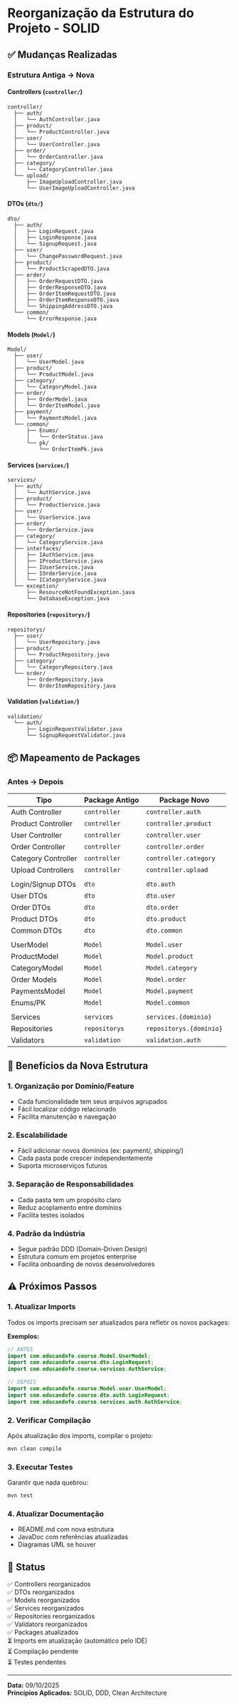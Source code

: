 # Reorganização da Estrutura do Projeto - SOLID

## ✅ Mudanças Realizadas

### Estrutura Antiga → Nova

#### **Controllers** (`controller/`)
```
controller/
  ├── auth/
  │   └── AuthController.java
  ├── product/
  │   └── ProductController.java
  ├── user/
  │   └── UserController.java
  ├── order/
  │   └── OrderController.java
  ├── category/
  │   └── CategoryController.java
  └── upload/
      ├── ImageUploadController.java
      └── UserImageUploadController.java
```

#### **DTOs** (`dto/`)
```
dto/
  ├── auth/
  │   ├── LoginRequest.java
  │   ├── LoginResponse.java
  │   └── SignupRequest.java
  ├── user/
  │   └── ChangePasswordRequest.java
  ├── product/
  │   └── ProductScrapedDTO.java
  ├── order/
  │   ├── OrderRequestDTO.java
  │   ├── OrderResponseDTO.java
  │   ├── OrderItemRequestDTO.java
  │   ├── OrderItemResponseDTO.java
  │   └── ShippingAddressDTO.java
  └── common/
      └── ErrorResponse.java
```

#### **Models** (`Model/`)
```
Model/
  ├── user/
  │   └── UserModel.java
  ├── product/
  │   └── ProductModel.java
  ├── category/
  │   └── CategoryModel.java
  ├── order/
  │   ├── OrderModel.java
  │   └── OrderItemModel.java
  ├── payment/
  │   └── PaymentsModel.java
  └── common/
      ├── Enums/
      │   └── OrderStatus.java
      └── pk/
          └── OrderItemPk.java
```

#### **Services** (`services/`)
```
services/
  ├── auth/
  │   └── AuthService.java
  ├── product/
  │   └── ProductService.java
  ├── user/
  │   └── UserService.java
  ├── order/
  │   └── OrderService.java
  ├── category/
  │   └── CategoryService.java
  ├── interfaces/
  │   ├── IAuthService.java
  │   ├── IProductService.java
  │   ├── IUserService.java
  │   ├── IOrderService.java
  │   └── ICategoryService.java
  └── exception/
      ├── ResourceNotFoundException.java
      └── DatabaseException.java
```

#### **Repositories** (`repositorys/`)
```
repositorys/
  ├── user/
  │   └── UserRepository.java
  ├── product/
  │   └── ProductRepository.java
  ├── category/
  │   └── CategoryRepository.java
  └── order/
      ├── OrderRepository.java
      └── OrderItemRepository.java
```

#### **Validation** (`validation/`)
```
validation/
  └── auth/
      ├── LoginRequestValidator.java
      └── SignupRequestValidator.java
```

## 📦 Mapeamento de Packages

### Antes → Depois

| Tipo | Package Antigo | Package Novo |
|------|---------------|--------------|
| Auth Controller | `controller` | `controller.auth` |
| Product Controller | `controller` | `controller.product` |
| User Controller | `controller` | `controller.user` |
| Order Controller | `controller` | `controller.order` |
| Category Controller | `controller` | `controller.category` |
| Upload Controllers | `controller` | `controller.upload` |
| | | |
| Login/Signup DTOs | `dto` | `dto.auth` |
| User DTOs | `dto` | `dto.user` |
| Order DTOs | `dto` | `dto.order` |
| Product DTOs | `dto` | `dto.product` |
| Common DTOs | `dto` | `dto.common` |
| | | |
| UserModel | `Model` | `Model.user` |
| ProductModel | `Model` | `Model.product` |
| CategoryModel | `Model` | `Model.category` |
| Order Models | `Model` | `Model.order` |
| PaymentsModel | `Model` | `Model.payment` |
| Enums/PK | `Model` | `Model.common` |
| | | |
| Services | `services` | `services.{dominio}` |
| Repositories | `repositorys` | `repositorys.{dominio}` |
| Validators | `validation` | `validation.auth` |

## 🎯 Benefícios da Nova Estrutura

### 1. **Organização por Domínio/Feature**
- Cada funcionalidade tem seus arquivos agrupados
- Fácil localizar código relacionado
- Facilita manutenção e navegação

### 2. **Escalabilidade**
- Fácil adicionar novos domínios (ex: payment/, shipping/)
- Cada pasta pode crescer independentemente
- Suporta microserviços futuros

### 3. **Separação de Responsabilidades**
- Cada pasta tem um propósito claro
- Reduz acoplamento entre domínios
- Facilita testes isolados

### 4. **Padrão da Indústria**
- Segue padrão DDD (Domain-Driven Design)
- Estrutura comum em projetos enterprise
- Facilita onboarding de novos desenvolvedores

## ⚠️ Próximos Passos

### 1. Atualizar Imports
Todos os imports precisam ser atualizados para refletir os novos packages:

**Exemplos:**
```java
// ANTES
import com.educandofe.course.Model.UserModel;
import com.educandofe.course.dto.LoginRequest;
import com.educandofe.course.services.AuthService;

// DEPOIS
import com.educandofe.course.Model.user.UserModel;
import com.educandofe.course.dto.auth.LoginRequest;
import com.educandofe.course.services.auth.AuthService;
```

### 2. Verificar Compilação
Após atualização dos imports, compilar o projeto:
```bash
mvn clean compile
```

### 3. Executar Testes
Garantir que nada quebrou:
```bash
mvn test
```

### 4. Atualizar Documentação
- README.md com nova estrutura
- JavaDoc com referências atualizadas
- Diagramas UML se houver

## 📝 Status

✅ Controllers reorganizados  
✅ DTOs reorganizados  
✅ Models reorganizados  
✅ Services reorganizados  
✅ Repositories reorganizados  
✅ Validators reorganizados  
✅ Packages atualizados  
⏳ Imports em atualização (automático pelo IDE)  
⏳ Compilação pendente  
⏳ Testes pendentes  

---

**Data:** 09/10/2025  
**Princípios Aplicados:** SOLID, DDD, Clean Architecture
